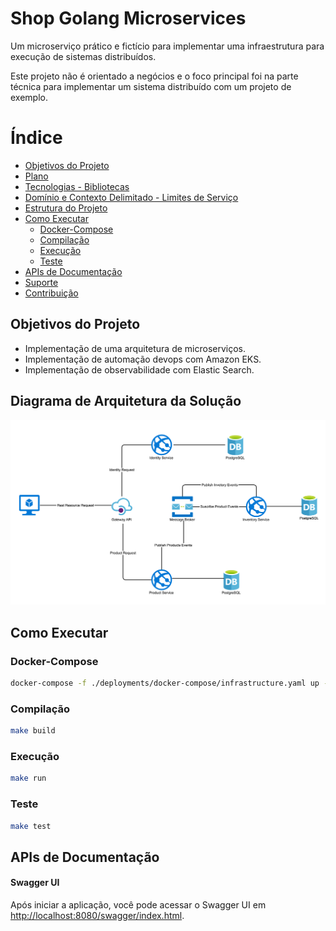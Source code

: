 # Shop Golang Microservices

Um microserviço prático e fictício para implementar uma infraestrutura para execução de sistemas distribuídos.

Este projeto não é orientado a negócios e o foco principal foi na parte técnica para implementar um sistema distribuído com um projeto de exemplo.

# Índice

- [Objetivos do Projeto](#objetivos-do-projeto)
- [Plano](#plano)
- [Tecnologias - Bibliotecas](#tecnologias---bibliotecas)
- [Domínio e Contexto Delimitado - Limites de Serviço](#domínio-e-contexto-delimitado---limites-de-serviço)
- [Estrutura do Projeto](#estrutura-do-projeto)
- [Como Executar](#como-executar)
  - [Docker-Compose](#docker-compose)
  - [Compilação](#compilação)
  - [Execução](#execução)
  - [Teste](#teste)
- [APIs de Documentação](#apis-de-documentação)
- [Suporte](#suporte)
- [Contribuição](#contribuição)

## Objetivos do Projeto

- Implementação de uma arquitetura de microserviços.
- Implementação de automação devops com Amazon EKS.
- Implementação de observabilidade com Elastic Search.

## Diagrama de Arquitetura da Solução

![](./assets/shop-golang-microservices.png)

## Como Executar

### Docker-Compose
```bash
docker-compose -f ./deployments/docker-compose/infrastructure.yaml up -d
```

### Compilação

```bash
make build
```

### Execução

```bash
make run
```

### Teste

```bash
make test
```

## APIs de Documentação

#### Swagger UI

Após iniciar a aplicação, você pode acessar o Swagger UI em [http://localhost:8080/swagger/index.html](http://localhost:8080/swagger/index.html).

